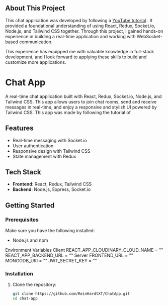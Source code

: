 ## About This Project

This chat application was developed by following a [YouTube tutorial](https://www.youtube.com/watch?v=DyffqfyWgUE) . It provided a foundational understanding of using React, Redux, Socket.io, Node.js, and Tailwind CSS together. Through this project, I gained hands-on experience in building a real-time application and working with WebSocket-based communication.

This experience has equipped me with valuable knowledge in full-stack development, and I look forward to applying these skills to build and customize more applications.


# Chat App

A real-time chat application built with React, Redux, Socket.io, Node.js, and Tailwind CSS. This app allows users to join chat rooms, send and receive messages in real-time, and enjoy a responsive and stylish UI powered by Tailwind CSS. This app was made by following the tutorial of 

## Features

- Real-time messaging with Socket.io
- User authentication 
- Responsive design with Tailwind CSS
- State management with Redux

## Tech Stack

- **Frontend**: React, Redux, Tailwind CSS
- **Backend**: Node.js, Express, Socket.io

## Getting Started

### Prerequisites

Make sure you have the following installed:

- Node.js and npm

Environment Variables 
Client
REACT_APP_CLOUDINARY_CLOUD_NAME =  ""
REACT_APP_BACKEND_URL = ""
Server
FRONTEND_URL = ""
MONGODB_URI = ""
JWT_SECRET_KEY = ""

### Installation

1. Clone the repository:
   ```bash
   git clone https://github.com/ReinHardtXT/ChatApp.git
   cd chat-app

